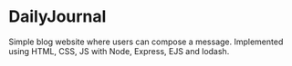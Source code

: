 # DailyJournal

Simple blog website where users can compose a message. Implemented using HTML, CSS, JS with Node, Express, EJS and lodash.
